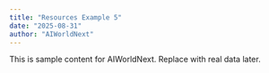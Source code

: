 ```yaml
---
title: "Resources Example 5"
date: "2025-08-31"
author: "AIWorldNext"
---
```

This is sample content for AIWorldNext. Replace with real data later.
